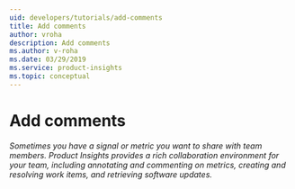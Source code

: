 ```yaml
---
uid: developers/tutorials/add-comments
title: Add comments
author: vroha
description: Add comments
ms.author: v-roha
ms.date: 03/29/2019
ms.service: product-insights
ms.topic: conceptual
---
```

# Add comments

_Sometimes you have a signal or metric you want to share with team members. Product Insights provides a rich collaboration environment for your team, including annotating and commenting on metrics, creating and resolving work items, and retrieving software updates._
